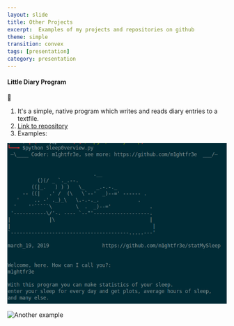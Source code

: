 ```yaml
---
layout: slide
title: Other Projects
excerpt:  Examples of my projects and repositories on github
theme: simple
transition: convex
tags: [presentation]
category: presentation
---
```

<section data-markdown>
  
#### Little Diary Program 
:notebook:

1. It's a simple, native program which writes and reads diary entries 
   to a textfile. 
2. [Link to repository](https://github.com/m1ghtfr3e/Diary)
3. Examples:

![Start of program](/images/sleep.png)

![Another example](/images/sleep1.png) 
  
</section>

  

